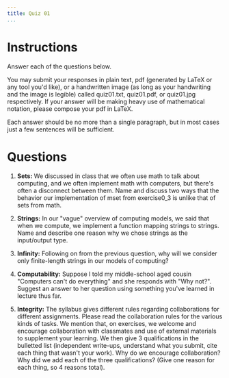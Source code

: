 ```yaml
---
title: Quiz 01
...
```


# Instructions

Answer each of the questions below. 

You may submit your responses in plain text, pdf (generated by LaTeX or any tool you'd like), or a handwritten image (as long as your handwriting and the image is legible) called quiz01.txt, quiz01.pdf, or quiz01.jpg respectively. If your answer will be making heavy use of mathematical notation, please compose your pdf in LaTeX. 

Each answer should be no more than a single paragraph, but in most cases just a few sentences will be sufficient.


# Questions

1. **Sets:** We discussed in class that we often use math to talk about computing, and we often implement math with computers, but there's often a disconnect between them. Name and discuss two ways that the behavior our implementation of mset from exercise0_3 is unlike that of sets from math.

1. **Strings:** In our "vague" overview of computing models, we said that when we compute, we implement a function mapping strings to strings. Name and describe one reason why we chose strings as the input/output type.

1. **Infinity:** Following on from the previous question, why will we consider only finite-length strings in our models of computing?

1. **Computability:** Suppose I told my middle-school aged cousin "Computers can't do everything" and she responds with "Why not?". Suggest an answer to her question using something you've learned in lecture thus far.

1. **Integrity:** The syllabus gives different rules regarding collaborations for different assignments. Please read the collaboration rules for the various kinds of tasks. We mention that, on exercises, we welcome and encourage collaboration with classmates and use of external materials to supplement your learning. We then give 3 qualifications in the bulletted list (independent write-ups, understand what you submit, cite each thing that wasn't your work). Why do we encourage collaboration? Why did we add each of the three qualifications? (Give one reason for each thing, so 4 reasons total). 
